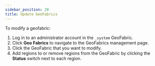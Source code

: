 ```yaml
---
sidebar_position: 20
title: Update GeoFabrics
---
```


To modify a geofabric:

1. Log in to an administrator account in the `_system` GeoFabric.
2. Click **Geo Fabrics** to navigate to the GeoFabrics management page.
3. Click the GeoFabric that you want to modify.
4. Add regions to or remove regions from the GeoFabric by clicking the **Status** switch next to each region.

